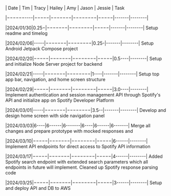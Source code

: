 | Date     | Tim | Tracy | Hailey | Amy | Jason | Jessie | Task

|−−−−−−----|−−−−−|−−−−−−−|−−−−−−−−|−−−−−|-------|--------| 

|2024/01/30|0.25−|−−−−−−−|−−−−−−−−|−−−−−|-------|--------| Setup readme and timelog

|2024/02/06|-----|−−−−−−−|−−−−−−−−|0.25-|-------|--------| Setup Android Jetpack Compose project

|2024/02/20|−−−−−|−−−−−−−|−−−−−−−−|−−−−−|0.5----|--------| Setup and initialize Node Server project for backend

|2024/02/21|-----|−−−−−−−|−−−−−−−−|1----|-------|--------| Setup top app bar, navigation, and home screen structure

|2024/02/29|−−−−−|−−−−−−−|−−−−−−−−|−−−−−|3.0----|--------| Implement authentication and session management API through Spotify's API and initialize app on Spotify Developer Platform

|2024/03/01|-----|−−−−−−−|−−−−−−−−|3.5--|-------|--------| Develop and design home screen with side navigation panel

|2024/03/03|6----|6------|6-------|6----|6------|6-------| Merge all changes and prepare prototype with mocked responses and 

|2024/03/10|−−−−−|−−−−−−−|−−−−−−−−|−−−−−|6------|--------| Implement API endpoints for direct access to Spotify API information

|2024/03/17|−−−−−|−−−−−−−|−−−−−−−−|−−−−−|4------|--------| Added Spotify search endpoint with extended search parameters which all endpoints in future will implement. Cleaned up Spotify response parsing code

|2024/03/25|−−−−−|−−−−−−−|−−−−−−−−|−−−−−|3------|--------| Setup and deploy API and DB to AWS
